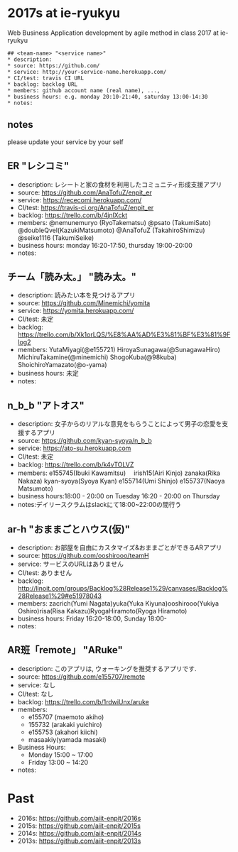 # 2017s at ie-ryukyu
Web Business Application development by agile method in class 2017 at ie-ryukyu

```
## <team-name> "<service name>"
* description:
* source: https://github.com/
* service: http://your-service-name.herokuapp.com/
* CI/test: travis CI URL
* backlog: backlog URL
* members: github account name (real name), ...,
* business hours: e.g. monday 20:10-21:40, saturday 13:00-14:30
* notes:
```
## notes

please update your service by your self

## ER "レシコミ"
* description: レシートと家の食材を利用したコミュニティ形成支援アプリ
* source: https://github.com/AnaTofuZ/enpit_er
* service: https://rececomi.herokuapp.com/
* CI/test: https://travis-ci.org/AnaTofuZ/enpit_er
* backlog: https://trello.com/b/4jnlXckt
* members: @nemunemuryo (RyoTakematsu) @psato (TakumiSato)  @doubleQvel(KazukiMatsumoto) @AnaTofuZ (TakahiroShimizu) @seike1116 (TakumiSeike)
* business hours:  monday 16:20-17:50, thursday 19:00-20:00
* notes:

## チーム「読み太。」 "読み太。"
* description: 読みたい本を見つけるアプリ
* source: https://github.com/Minemichi/yomita
* service: https://yomita.herokuapp.com/
* CI/test: 未定
* backlog: https://trello.com/b/Xk1orLQS/%E8%AA%AD%E3%81%BF%E3%81%9Flog2
* members: YutaMiyagi(@e155721) HiroyaSunagawa(@SunagawaHiro) MichiruTakamine(@minemichi) ShogoKuba(@98kuba) ShoichiroYamazato(@o-yama)
* business hours: 未定
* notes:

## n_b_b "アトオス"
* description: 女子からのリアルな意見をもらうことによって男子の恋愛を支援するアプリ
* source: https://github.com/kyan-syoya/n_b_b
* service: https://ato-su.herokuapp.com
* CI/test: 未定
* backlog: https://trello.com/b/k4vTOLVZ
* members: e155745(Ibuki Kawamitsu) 　irish15(Airi Kinjo) zanaka(Rika Nakaza)  kyan-syoya(Syoya Kyan) e155714(Umi Shinjo) e155737(Naoya Matsumoto)
* business hours:18:00 - 20:00 on Tuesday  16:20 - 20:00 on Thursday
* notes:デイリースクラムはslackにて18:00~22:00の間行う

## ar-h "おままごとハウス(仮)"
* description: お部屋を自由にカスタマイズ&おままごとができるARアプリ
* source: https://github.com/ooshirooo/teamH
* service: サービスのURLはありません
* CI/test: ありません
* backlog: http://linoit.com/groups/Backlog%28Release1%29/canvases/Backlog%28Release1%29#e51978043
* members: zacrich(Yumi Nagata)yuka(Yuka Kiyuna)ooshirooo(Yukiya Oshiro)risa(Risa Kakazu)RyogaHiramoto(Ryoga Hiramoto)
* business hours: Friday 16:20-18:00, Sunday 18:00-
* notes:

## AR班「remote」 "ARuke"
* description: このアプリは, ウォーキングを推奨するアプリです.
* source: https://github.com/e155707/remote
* service: なし
* CI/test: なし
* backlog: https://trello.com/b/1rdwiUnx/aruke
* members: 
    - e155707 (maemoto akiho)
    - 155732  (arakaki yuichiro)
    - e155753 (akahori kiichi)
    - masaakiy(yamada masaki)
* Business Hours:
    - Monday 15:00 ~ 17:00
    - Friday 13:00 ~ 14:20
* notes:

# Past
* 2016s: https://github.com/aiit-enpit/2016s
* 2015s: https://github.com/aiit-enpit/2015s
* 2014s: https://github.com/aiit-enpit/2014s
* 2013s: https://github.com/aiit-enpit/2013s

